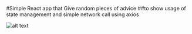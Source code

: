 #Simple React app  that Give random pieces of advice
##to show usage of state management and simple network call using axios

![alt text](https://github.com/Quest1mc/quotes-app/blob/master/advice-app-screenshot.png "Screenshot of Advice App")
